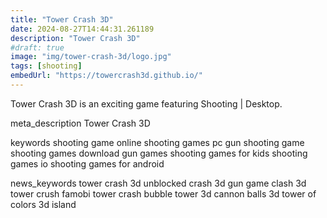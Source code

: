 ```yaml
---
title: "Tower Crash 3D"
date: 2024-08-27T14:44:31.261189
description: "Tower Crash 3D"
#draft: true
image: "img/tower-crash-3d/logo.jpg"
tags: [shooting]
embedUrl: "https://towercrash3d.github.io/"
---
```


Tower Crash 3D is an exciting game featuring Shooting | Desktop.

meta_description
Tower Crash 3D


keywords
shooting game online shooting games pc gun shooting game shooting games download gun games shooting games for kids shooting games io shooting games for android


news_keywords
tower crash 3d unblocked crash 3d gun game clash 3d tower crush famobi tower crash bubble tower 3d cannon balls 3d tower of colors 3d island
